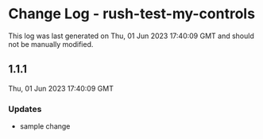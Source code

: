 # Change Log - rush-test-my-controls

This log was last generated on Thu, 01 Jun 2023 17:40:09 GMT and should not be manually modified.

## 1.1.1
Thu, 01 Jun 2023 17:40:09 GMT

### Updates

- sample change

